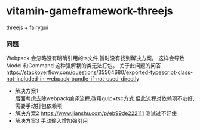 # vitamin-gameframework-threejs
threejs + fairygui 

### 问题
Webpack 会忽略没有明确引用的ts文件,暂时没有找到解决方案。
这样会导致 Model 和Command 这种强解耦的类无法打包。
关于此问题的问答 https://stackoverflow.com/questions/35504680/exported-typescript-class-not-included-in-webpack-bundle-if-not-used-directly

- 解决方案1   
    后面考虑去除webpack编译流程,改用gulp+tsc方式.但此流程对依赖项不友好,需要手动打包依赖项
- 解决方案2 https://www.jianshu.com/p/eb99de222111
    测试过不好使
- 解决方案3
    手动输入增加强引用

